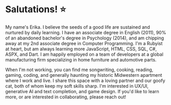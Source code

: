
# Salutations! ⭐

My name's Erika.  I believe the seeds of a good life are sustained and nurtured by daily learning. I have an associate degree in English (2011), 90% of an abandoned bachelor's degree in Psychology (2014), and am chipping away at my 2nd associate degree in Computer Programming. I'm a Rubyist at heart, but am always learning more JavaScript, HTML, CSS, SQL, C#, ASPX, and Dart. I am happily employed on a team of developers at a global manufacturing firm specializing in home furniture and automotive parts. 

 

When I'm not working, you can find me songwriting, cooking, reading, gaming, coding, and generally haunting my historic Midwestern apartment where I work and live. I share this space with a loving partner and our goofy cat, both of whom keep my soft skills sharp. I'm interested in UX/UI, generative AI and text completion, and game design. If you'd like to learn more, or are interested in collaborating, please reach out! 
